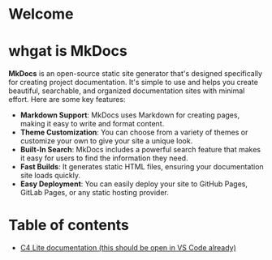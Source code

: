 # Welcome 

# whgat is MkDocs

**MkDocs** is an open-source static site generator that's designed specifically for creating project documentation. It's simple to use and helps you create beautiful, searchable, and organized documentation sites with minimal effort. Here are some key features:

- **Markdown Support**: MkDocs uses Markdown for creating pages, making it easy to write and format content.
- **Theme Customization**: You can choose from a variety of themes or customize your own to give your site a unique look.
- **Built-In Search**: MkDocs includes a powerful search feature that makes it easy for users to find the information they need.
- **Fast Builds**: It generates static HTML files, ensuring your documentation site loads quickly.
- **Easy Deployment**: You can easily deploy your site to GitHub Pages, GitLab Pages, or any static hosting provider.

# Table of contents 
- [C4 Lite documentation (this should be open in VS Code already)](./C4Lite/index.md)